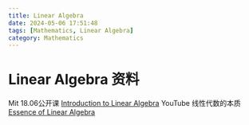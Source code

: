 ```yaml
---
title: Linear Algebra
date: 2024-05-06 17:51:48
tags: [Mathematics, Linear Algebra]
category: Mathematics
---
```


# Linear Algebra 资料
Mit 18.06公开课 [Introduction to Linear Algebra](https://web.mit.edu/18.06/www/)
YouTube 线性代数的本质 [Essence of Linear Algebra](https://www.youtube.com/playlist?app=desktop&list=PLZHQObOWTQDPD3MizzM2xVFitgF8hE_ab&hl=zh-cn)